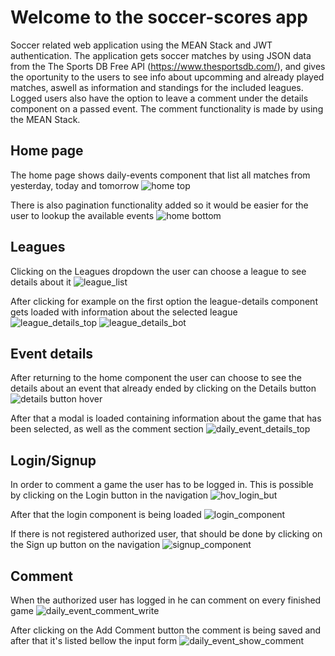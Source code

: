 # Welcome to the soccer-scores app

Soccer related web application using the MEAN Stack and JWT authentication. The application gets soccer matches by using JSON data from the The Sports DB Free API (https://www.thesportsdb.com/), and gives the oportunity to the users to see info about upcomming and already played matches, aswell as information and standings for the included leagues. Logged users also have the option to leave a comment under the details component on a passed event. The comment functionality is made by using the MEAN Stack.

## Home page

 The home page shows daily-events component that list all matches from yesterday, today and tomorrow 
![home top](https://user-images.githubusercontent.com/53303687/63652541-2869e480-c76a-11e9-80d9-483173249fe5.png)

There is also pagination functionality added so it would be easier for the user to lookup the available events
![home bottom](https://user-images.githubusercontent.com/53303687/63652552-54856580-c76a-11e9-8bf1-3f80c7cf9366.png)

## Leagues

Clicking on the Leagues dropdown the user can choose a league to see details about it
![league_list](https://user-images.githubusercontent.com/53303687/63652578-b47c0c00-c76a-11e9-8f60-1504a5e7e001.png)

After clicking for example on the first option the league-details component gets loaded with information about the selected league
![league_details_top](https://user-images.githubusercontent.com/53303687/63652595-c78edc00-c76a-11e9-8e0a-5a37dd43f779.png)
![league_details_bot](https://user-images.githubusercontent.com/53303687/63652611-d9707f00-c76a-11e9-9644-475184010e04.png)

## Event details

After returning to the home component the user can choose to see the details about an event that already ended by clicking on the Details button
![details button hover](https://user-images.githubusercontent.com/53303687/63652644-20f70b00-c76b-11e9-98c6-c070cdc79f9d.png)

After that a modal is loaded containing information about the game that has been selected, as well as the comment section
![daily_event_details_top](https://user-images.githubusercontent.com/53303687/63652657-41bf6080-c76b-11e9-94cc-b152e886ac1a.png)

## Login/Signup

In order to comment a game the user has to be logged in. This is possible by clicking on the Login button in the navigation
![hov_login_but](https://user-images.githubusercontent.com/53303687/63652672-7af7d080-c76b-11e9-9e12-081649b06f46.png)

After that the login component is being loaded
![login_component](https://user-images.githubusercontent.com/53303687/63652679-9662db80-c76b-11e9-8228-9aad59fedf55.png)

If there is not registered authorized user, that should be done by clicking on the Sign up button on the navigation
![signup_component](https://user-images.githubusercontent.com/53303687/63652687-b5fa0400-c76b-11e9-8a67-178576c1554f.png)

## Comment

When the authorized user has logged in he can comment on every finished game
![daily_event_comment_write](https://user-images.githubusercontent.com/53303687/63652698-e17cee80-c76b-11e9-8d57-93f3aae56fa5.png)

After clicking on the Add Comment button the comment is being saved and after that it's listed bellow the input form
![daily_event_show_comment](https://user-images.githubusercontent.com/53303687/63652711-fce7f980-c76b-11e9-8a04-bf4b8d17246c.png)

